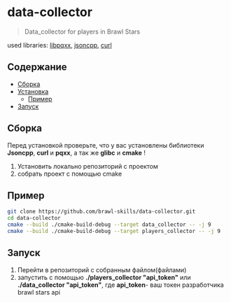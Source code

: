 # data-collector
>Data_collector for players in Brawl Stars

used libraries: [libpqxx](http://pqxx.org/development/libpqxx/), [jsoncpp](https://github.com/open-source-parsers/jsoncpp), [curl](https://github.com/curl/curl)

## Содержание

- [Сборка](#сборка)
- [Установка](#установка)
  - [Пример](#пример)
- [Запуск](#запуск)
 
  

## Сборка

Перед установкой проверьте, что у вас установлены библиотеки **Jsoncpp**, **curl** и **pqxx**, а так же  **glibc** и **cmake** !

1. Установить локально репозиторий с проектом  
2. собрать проект с помощью cmake 

## Пример

```bash
git clone https://github.com/brawl-skills/data-collector.git
cd data-collector
cmake --build ./cmake-build-debug --target data_collector -- -j 9
cmake --build ./cmake-build-debug --target players_collector -- -j 9
```

## Запуск
1. Перейти в репозиторий с собранным файлом(файлами)  
2. запустить с помощью **./players_collector "api_token"** или **./data_collector "api_token"**, где **api_token**- ваш токен разработчика brawl stars api

